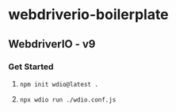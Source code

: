 # webdriverio-boilerplate

## WebdriverIO - v9


### Get Started

1. `npm init wdio@latest .`

2. `npx wdio run ./wdio.conf.js`